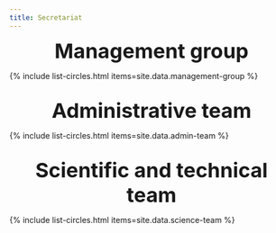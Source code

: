 ```yaml
---
title: Secretariat  
---
```


<style>
body { background-image: none; }
</style>

<div style="font-size: 36px; font-weight: bold; text-align:center;">Management group</div>

{% include list-circles.html items=site.data.management-group %}

<br/>
<div style="font-size: 36px; font-weight: bold; text-align:center;">Administrative team</div>

{% include list-circles.html items=site.data.admin-team %}

<br/>
<div style="font-size: 36px; font-weight: bold; text-align:center;">Scientific and technical team</div>

{% include list-circles.html items=site.data.science-team %}
